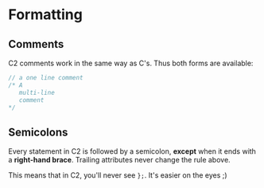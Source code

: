 # Formatting

## Comments

C2 comments work in the same way as C's. Thus both forms are available:

```c
// a one line comment
/* A
   multi-line
   comment
*/
```

## Semicolons

Every statement in C2 is followed by a semicolon, __except__ when it ends with
a __right-hand brace__.
Trailing attributes never change the rule above.

This means that in C2, you'll never see `};`.  It's easier on the eyes ;)
